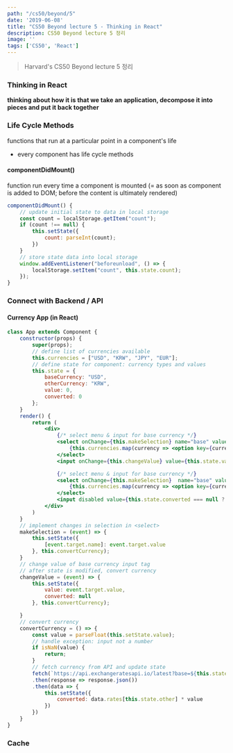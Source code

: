 ```yaml
---
path: "/cs50/beyond/5"
date: '2019-06-08'
title: "CS50 Beyond lecture 5 - Thinking in React"
description: CS50 Beyond lecture 5 정리
image: ''
tags: ['CS50', 'React']
---
```

> Harvard's CS50 Beyond lecture 5 정리

### Thinking in React
__thinking about how it is that we take an application, decompose it into pieces and put it back together__

### Life Cycle Methods
functions that run at a particular point in a component's life
- every component has life cycle methods

#### componentDidMount()
function run every time a component is mounted (= as soon as component is added to DOM; before the content is ultimately rendered)
```jsx
componentDidMount() {
    // update initial state to data in local storage
    const count = localStorage.getItem("count");
    if (count !== null) {
        this.setState({
            count: parseInt(count);
        })
    }
    // store state data into local storage
    window.addEventListener("beforeunload", () => {
        localStorage.setItem("count", this.state.count);
    });
}
```

### Connect with Backend / API


#### Currency App (in React)
```jsx
class App extends Component {
    constructor(props) {
        super(props);
        // define list of currencies available
        this.currencies = ["USD", "KRW", "JPY", "EUR"];
        // define state for component: currency types and values
        this.state = {
            baseCurrency: "USD",
            otherCurrency: "KRW",
            value: 0,
            converted: 0
        };
    }
    render() {
        return (
            <div>
                {/* select menu & input for base currency */}
                <select onChange={this.makeSelection} name="base" value={this.state.baseCurrency}>
                    {this.currencies.map(currency => <option key={currency} value={currency}>{currency}</option>)}
                </select>
                <input onChange={this.changeValue} value={this.state.value} />

                {/* select menu & input for base currency */}
                <select onChange={this.makeSelection}  name="base" value={this.state.otherCurrency}>
                    {this.currencies.map(currency => <option key={currency} value={currency}>{currency}</option>)}
                </select>
                <input disabled value={this.state.converted === null ? "Calculating..." : this.state.converted} />
            </div>
        )
    }
    // implement changes in selection in <select>
    makeSelection = (event) => {
        this.setState({
            [event.target.name]: event.target.value
        }, this.convertCurrency);
    }
    // change value of base currency input tag
    // after state is modified, convert currency
    changeValue = (event) => {
        this.setState({
            value: event.target.value,
            converted: null
        }, this.convertCurrency);

    }
    // convert currency 
    convertCurrency = () => {
        const value = parseFloat(this.setState.value);
        // handle exception: input not a number
        if isNaN(value) {
            return;
        }
        // fetch currency from API and update state
        fetch(`https://api.exchangeratesapi.io/latest?base=${this.state.base}`)
        .then(response => response.json())
        .then(data => {
            this.setState({
                converted: data.rates[this.state.other] * value
            })
        })
    }
}
```

### Cache

```jsx

```